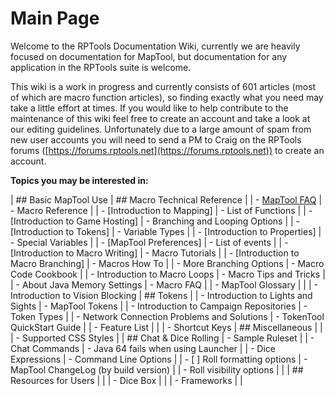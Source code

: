 # Main Page
Welcome to the RPTools Documentation Wiki, currently we are heavily focused on documentation for MapTool, but documentation for any application in the RPTools suite is welcome.

This wiki is a work in progress and currently consists of 601 articles (most of which are macro function articles), so finding exactly what you need may take a little effort at times. If you would like to help contribute to the maintenance of this wiki feel free to create an account and take a look at our editing guidelines. Unfortunately due to a large amount of spam from new user accounts you will need to send a PM to Craig on the RPTools forums ([https://forums.rptools.net](https://forums.rptools.net)) to create an account.

**Topics you may be interested in:**

| ## Basic MapTool Use                               | ## Macro Technical Reference                        |
| - [MapTool FAQ](maptool_faq)                       | - Macro Reference                                   |
| - [Introduction to Mapping]                        | - List of Functions                                 |
| - [Introduction to Game Hosting]                   | - Branching and Looping Options                     |
| - [Introduction to Tokens]                         | - Variable Types                                    |
| - [Introduction to Properties]                     | - Special Variables                                 |
| - [MapTool Preferences]                            | - List of events                                    |
| - [Introduction to Macro Writing]                  | - Macro Tutorials                                   |
|   - [Introduction to Macro Branching]              | - Macros How To                                     |
|   - More Branching Options                         | - Macro Code Cookbook                               |
|   - Introduction to Macro Loops                    | - Macro Tips and Tricks                             |
| - About Java Memory Settings                       | - Macro FAQ                                         |
| - MapTool Glossary                                 |                                                     |
| - Introduction to Vision Blocking                  | ## Tokens                                           |
| - Introduction to Lights and Sights                | - MapTool Tokens                                    |
| - Introduction to Campaign Repositories            | - Token Types                                       |
| - Network Connection Problems and Solutions        | - TokenTool QuickStart Guide                        |
| - Feature List                                     |                                                     |
| - Shortcut Keys                                    | ## Miscellaneous                                    |
|                                                    | - Supported CSS Styles                              |
| ## Chat & Dice Rolling                             | - Sample Ruleset                                    |
| - Chat Commands                                    | - Java 64 fails when using Launcher                 |
| - Dice Expressions                                 | - Command Line Options                              |
| - [ ] Roll formatting options                      | - MapTool ChangeLog (by build version)              |
| - Roll visibility options                          |                                                     |
| ## Resources for Users                             |                                                     |
| - Dice Box                                         |                                                     |
| - Frameworks                                       |                                                     |
 
